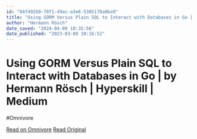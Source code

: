 ```yaml
---
id: "04f49260-78f1-49ac-a3e6-5305178a0ba9"
title: "Using GORM Versus Plain SQL to Interact with Databases in Go | by Hermann Rösch | Hyperskill | Medium"
author: "Hermann Rösch"
date_saved: "2024-04-09 10:35:56"
date_published: "2023-03-09 10:16:52"
---
```


# Using GORM Versus Plain SQL to Interact with Databases in Go | by Hermann Rösch | Hyperskill | Medium
#Omnivore

[Read on Omnivore](https://omnivore.app/me/using-gorm-versus-plain-sql-to-interact-with-databases-in-go-by--18ec236d0d5)
[Read Original](https://medium.com/hyperskill/using-gorm-versus-plain-sql-to-interact-with-databases-in-go-39728974edc8)

